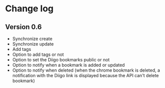 # Change log

## Version 0.6

*   Synchronize create
*   Synchronize update
*   Add tags
*   Option to add tags or not
*   Option to set the Diigo bookmarks public or not
*   Option to notify when a bookmark is added or updated
*   Option to notify when deleted (when the chrome bookmark is deleted, a notification with the Diigo link is displayed because the API can't delete bookmark)
